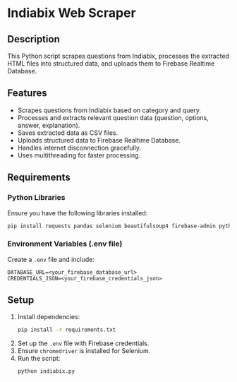 # Indiabix Web Scraper

## Description
This Python script scrapes questions from Indiabix, processes the extracted HTML files into structured data, and uploads them to Firebase Realtime Database.

## Features
- Scrapes questions from Indiabix based on category and query.
- Processes and extracts relevant question data (question, options, answer, explanation).
- Saves extracted data as CSV files.
- Uploads structured data to Firebase Realtime Database.
- Handles internet disconnection gracefully.
- Uses multithreading for faster processing.

## Requirements
### Python Libraries
Ensure you have the following libraries installed:

```bash
pip install requests pandas selenium beautifulsoup4 firebase-admin python-dotenv
```

### Environment Variables (.env file)
Create a `.env` file and include:

```
DATABASE_URL=<your_firebase_database_url>
CREDENTIALS_JSON=<your_firebase_credentials_json>
```

## Setup
1. Install dependencies:
   ```bash
   pip install -r requirements.txt
   ```
2. Set up the `.env` file with Firebase credentials.
3. Ensure `chromedriver` is installed for Selenium.
4. Run the script:
   ```bash
   python indiabix.py
   ```
